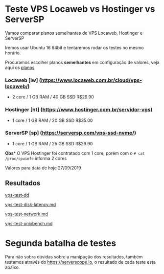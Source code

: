 # Teste VPS Locaweb vs Hostinger vs ServerSP

Vamos comparar planos semelhantes de VPS Locaweb, Hostinger e ServerSP

Iremos usar Ubuntu 16 64bit e tentaremos rodar os testes no mesmo horário.




Procuramos escolher planos **semelhantes** em configuração de valores, veja aqui os [planos](vps-planos.md)

### Locaweb [lw] (https://www.locaweb.com.br/cloud/vps-locaweb/)

- 2 core / 1 GB RAM / 40 GB SSD R$29.90 



### Hostinger [ht] (https://www.hostinger.com.br/servidor-vps)

- 1 core / 1 GB RAM / 20 GB SSD  R$35.00



### ServerSP [sp] (https://serversp.com/vps-ssd-nvme/)

- 1 core / 1 GB RAM / 25 GB SSD R$29.90


**Obs*** O VPS Hostinger foi contratado com 1 core, porém com o `# cat /proc/cpuinfo` informa 2 cores 

Valores para data de hoje 27/09/2019

## Resultados


[vps-test-dd](vps-test-dd.md)

[vps-test-disk-latency.md](vps-test-disk-latency.md)

[vps-test-network.md](vps-test-network.md)

[vps-test-unixbench.md](vps-test-unixbench.md)


# Segunda batalha de testes

Para não sobra dúvidas sobre a manipução dos resultados, também testamos através do https://serverscope.io, o resultado de cada teste esta abaixo.

